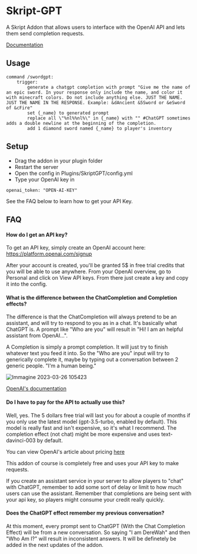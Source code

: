 
# Skript-GPT

A Skript Addon that allows users to interface with the OpenAI API and lets them send completion requests.

[Documentation](https://skripthub.net/docs/?addon=)


## Usage

```
command /swordgpt:
	trigger:
		generate a chatgpt completion with prompt "Give me the name of an epic sword. In your response only include the name, and color it with minecraft colors. Do not include anything else. JUST THE NAME. JUST THE NAME IN THE RESPONSE. Example: &dAncient &5Sword or &eSword of &cFire"
		set {_name} to generated prompt
		replace all \"%nl%%nl%\" in {_name} with "" #ChatGPT sometimes adds a double newline at the beginning of the completion.
		add 1 diamond sword named {_name} to player's inventory
```


## Setup

- Drag the addon in your plugin folder
- Restart the server
- Open the config in Plugins/SkriptGPT/config.yml
- Type your OpenAI key in 
```
openai_token: "OPEN-AI-KEY"
```
See the FAQ below to learn how to get your API Key.


## FAQ

#### How do I get an API key?

To get an API key, simply create an OpenAI account here:
https://platform.openai.com/signup

After your account is created, you'll be granted 5$ in free trial credits that you will be able to use anywhere. From your OpenAI overview, go to Personal and click on View API keys. From there just create a key and copy it into the config. 

#### What is the difference between the ChatCompletion and Completion effects?

The difference is that the ChatCompletion will always pretend to be an assistant, and will try to respond to you as in a chat. It's basically what ChatGPT is. A prompt like "Who are you" will result in "Hi! I am an helpful assistant from OpenAI...".

A Completion is simply a prompt completion. It will just try to finish whatever text you feed it into. So the "Who are you" input will try to generically complete it, maybe by typing out a conversation between 2 generic people. "I'm a human being."

![Immagine 2023-03-26 105423](https://user-images.githubusercontent.com/61651096/227765440-c2904ed0-de59-4060-8e47-a8d146a72ca3.png)

[OpenAI's documentation](https://platform.openai.com/docs/guides/completion)

#### Do I have to pay for the API to actually use this?

Well, yes. The 5 dollars free trial will last you for about a couple of months if you only use the latest model (gpt-3.5-turbo, enabled by default). This model is really fast and isn't expensive, so it's what I recommend. The completion effect (not chat) might be more expensive and uses text-davinci-003 by default.

You can view OpenAI's article about pricing [here](https://openai.com/pricing)

This addon of course is completely free and uses your API key to make requests.

If you create an assistant service in your server to allow players to "chat" with ChatGPT, remember to add some sort of delay or limit to how much users can use the assistant. Remember that completions are being sent with your api key, so players might consume your credit really quickly.

#### Does the ChatGPT effect remember my previous conversation?

At this moment, every prompt sent to ChatGPT (With the Chat Completion Effect) will be from a new conversation. So saying "I am DereWah" and then "Who Am I?" will result in inconsistent answers. It will be definetely be added in the next updates of the addon.


